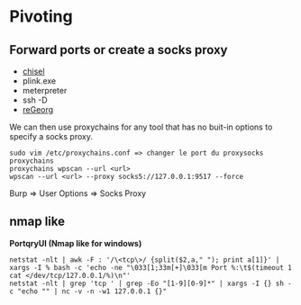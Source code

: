 # Pivoting

## Forward ports or create a socks proxy

* [chisel](https://github.com/jpillora/chisel)
* plink.exe
* meterpreter
* ssh -D
* [reGeorg](https://github.com/sensepost/reGeorg)

We can then use proxychains for any tool that has no buit-in options to specify a socks proxy.

```text
sudo vim /etc/proxychains.conf => changer le port du proxysocks proxychains
proxychains wpscan --url <url> 
wpscan --url <url> --proxy socks5://127.0.0.1:9517 --force
```

Burp =&gt; User Options =&gt; Socks Proxy

## nmap like

**PortqryUI \(Nmap like for windows\)**

```text
netstat -nlt | awk -F : '/\<tcp\>/ {split($2,a," "); print a[1]}' | xargs -I % bash -c 'echo -ne "\033[1;33m[+]\033[m Port %:\t$(timeout 1 cat </dev/tcp/127.0.0.1/%)\n"'
netstat -nlt | grep 'tcp ' | grep -Eo "[1-9][0-9]*" | xargs -I {} sh -c "echo "" | nc -v -n -w1 127.0.0.1 {}"
```

